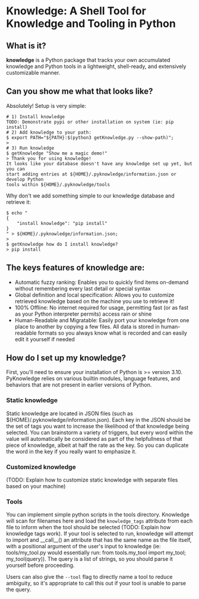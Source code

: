# Knowledge: A Shell Tool for Knowledge and Tooling in Python

## What is it?

**knowledge** is a Python package that tracks your own accumulated knowledge
and Python tools in a lightweight, shell-ready, and extensively customizable
manner.

## Can you show me what that looks like?

Absolutely! Setup is very simple:

```
# 1) Install knowledge
TODO: Demonstrate pypi or other installation on system (ie: pip install)
# 2) Add knowledge to your path:
$ export PATH="${PATH}:$(python3 getKnowledge.py --show-path)";
>
# 3) Run knowledge
$ getKnowledge "Show me a magic demo!"
> Thank you for using knowledge!
It looks like your database doesn't have any knowledge set up yet, but you can
start adding entries at ${HOME}/.pyknowledge/information.json or develop Python
tools within ${HOME}/.pyknowledge/tools
```

Why don't we add something simple to our knowledge database and retrieve it:
```
$ echo "
{
    "install knowledge": "pip install"
}
" > ${HOME}/.pyknowledge/information.json;
>
$ getKnowledge how do I install knowledge?
> pip install
```

## The keys features of **knowledge** are:

* Automatic fuzzy ranking: Enables you to quickly find items on-demand without
remembering every last detail or special syntax
* Global definition and local specification: Allows you to customize retrieved
knowledge based on the machine you use to retrieve it!
* 100% Offline: No internet required for usage, permitting fast (or as fast as
your Python interpreter permits) access rain or shine
* Human-Readable and Migratable: Easily port your knowledge from one place to
another by copying a few files. All data is stored in human-readable formats
so you always know what is recorded and can easily edit it yourself if needed

## How do I set up my knowledge?

First, you'll need to ensure your installation of Python is >= version 3.10.
PyKnowledge relies on various builtin modules, language features, and behaviors
that are not present in earlier versions of Python.

### Static knowledge

Static knowledge are located in JSON files (such as
${HOME}/.pyknowledge/information.json). Each key in the JSON should be the set
of tags you want to increase the likelihood of that knowledge being selected.
You can brainstorm a variety of triggers, but every word within the value will
automatically be considered as part of the helpfullness of that piece of knowledge,
albeit at half the rate as the key. So you can duplicate the word in the key if
you really want to emphasize it.

### Customized knowledge

(TODO: Explain how to customize static knowledge with separate files based on
your machine)

### Tools

You can implement simple python scripts in the tools directory. Knowledge will
scan for filenames here and load the `knowledge_tags` attribute from each file
to inform when the tool should be selected (TODO: Explain how knowledge tags
work). If your tool is selected to run, knowledge will attempt to import and
\_\_call\_\_() an attribute that has the same name as the file itself, with
a positional argument of the user's input to knowledge (ie: tools/my\_tool.py
would essentially run: from tools.my\_tool import my\_tool; my\_tool(query)).
The query is a list of strings, so you should parse it yourself before proceeding.

Users can also give the `--tool` flag to directly name a tool to reduce ambiguity,
so it's appropriate to call this out if your tool is unable to parse the query.

